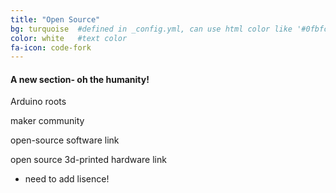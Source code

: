 ```yaml
---
title: "Open Source"
bg: turquoise  #defined in _config.yml, can use html color like '#0fbfcf'
color: white   #text color
fa-icon: code-fork
---
```


#### A new section- oh the humanity!

Arduino roots

maker community

open-source software link

open source 3d-printed hardware link
  * need to add lisence!